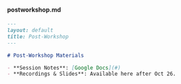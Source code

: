 #### postworkshop.md
```markdown
---
layout: default
title: Post-Workshop
---

# Post-Workshop Materials

- **Session Notes**: [Google Docs](#)
- **Recordings & Slides**: Available here after Oct 26.
